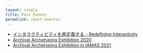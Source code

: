 ```yaml
---
layout: single
title: Past Events
permalink: /past-events/
---
```


- [インタラクティビティを再定義する - Redefining Interactivity](/redefining-interactivity/)
- [Archival Archetyping Exhibition 2020](/exhibition-2020/)
- [Archival Archetyping Exhibition in IAMAS 2021](/iamas-2021/)